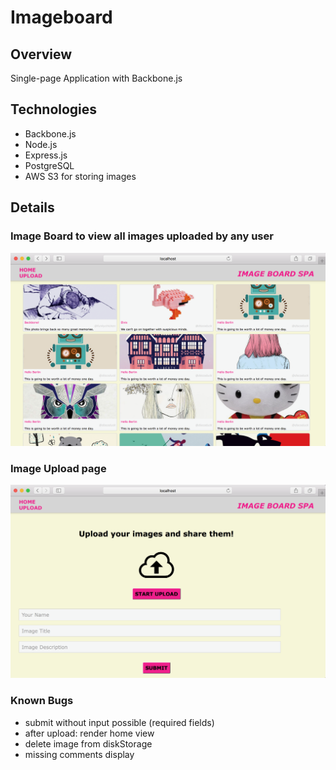 # Imageboard

## Overview
Single-page Application with Backbone.js

## Technologies
- Backbone.js
- Node.js
- Express.js
- PostgreSQL
- AWS S3 for storing images

## Details

### Image Board to view all images uploaded by any user
<img src="screenshot-image-board.png" alt="image board">

### Image Upload page
<img src="screenshot-image-upload.png" alt="image upload">


### Known Bugs
- submit without input possible (required fields)
- after upload: render home view
- delete image from diskStorage
- missing comments display
